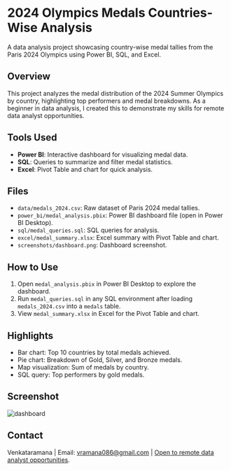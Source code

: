 # 2024 Olympics Medals Countries-Wise Analysis
A data analysis project showcasing country-wise medal tallies from the Paris 2024 Olympics using Power BI, SQL, and Excel.

## Overview
This project analyzes the medal distribution of the 2024 Summer Olympics by country, highlighting top performers and medal breakdowns. As a beginner in data analysis, I created this to demonstrate my skills for remote data analyst opportunities.

## Tools Used
- **Power BI**: Interactive dashboard for visualizing medal data.
- **SQL**: Queries to summarize and filter medal statistics.
- **Excel**: Pivot Table and chart for quick analysis.

## Files
- `data/medals_2024.csv`: Raw dataset of Paris 2024 medal tallies.
- `power_bi/medal_analysis.pbix`: Power BI dashboard file (open in Power BI Desktop).
- `sql/medal_queries.sql`: SQL queries for analysis.
- `excel/medal_summary.xlsx`: Excel summary with Pivot Table and chart.
- `screenshots/dashboard.png`: Dashboard screenshot.

## How to Use
1. Open `medal_analysis.pbix` in Power BI Desktop to explore the dashboard.
2. Run `medal_queries.sql` in any SQL environment after loading `medals_2024.csv` into a `medals` table.
3. View `medal_summary.xlsx` in Excel for the Pivot Table and chart.

## Highlights
- Bar chart: Top 10 countries by total medals achieved.
- Pie chart: Breakdown of Gold, Silver, and Bronze medals.
- Map visualization: Sum of medals by country.
- SQL query: Top performers by gold medals.

## Screenshot
![dashboard](https://github.com/user-attachments/assets/847ebcfc-7e57-4092-bcc8-2ac5ad3d0718)

## Contact
Venkataramana | Email: vramana086@gmail.com | [Open to remote data analyst opportunities](https://www.linkedin.com/in/svramana1).
